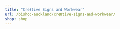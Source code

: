 ```yaml
---
title: "Cre8tive Signs and Workwear"
url: /bishop-auckland/cre8tive-signs-and-workwear/
shop: shop
---
```

